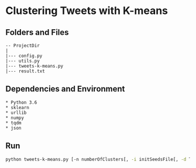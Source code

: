 # Clustering Tweets with K-means

## Folders and Files

    -- ProjectDir
    |
    |--- config.py
    |--- utils.py
    |--- tweets-k-means.py
    |--- result.txt

## Dependencies and Environment

    * Python 3.6
    * sklearn
    * urllib
    * numpy
    * tqdm
    * json

## Run

```Bash
python tweets-k-means.py [-n numberOfClusters[, -i initSeedsFile[, -d TweetsDataFile[, -o outputFile]]]]
```
